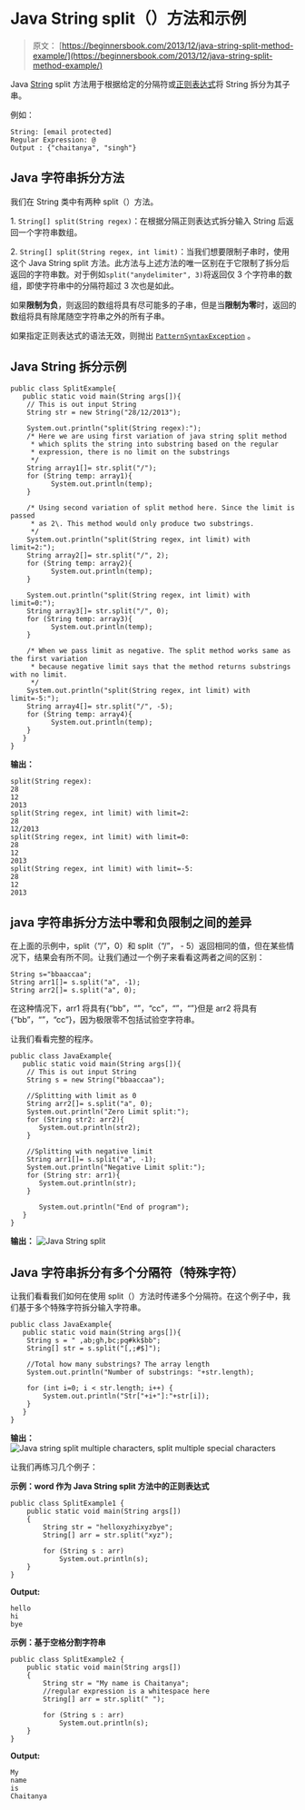 # Java String split（）方法和示例

> 原文： [https://beginnersbook.com/2013/12/java-string-split-method-example/](https://beginnersbook.com/2013/12/java-string-split-method-example/)

Java [String](https://beginnersbook.com/2013/12/java-strings/) split 方法用于根据给定的分隔符或[正则表达式](https://beginnersbook.com/2014/08/java-regex-tutorial/)将 String 拆分为其子串。

例如：

```
String: [email protected]
Regular Expression: @ 
Output : {"chaitanya", "singh"}
```

## Java 字符串拆分方法

我们在 String 类中有两种 split（）方法。

1\. `String[] split(String regex)`：在根据分隔正则表达式拆分输入 String 后返回一个字符串数组。

2\. `String[] split(String regex, int limit)`：当我们想要限制子串时，使用这个 Java String split 方法。此方法与上述方法的唯一区别在于它限制了拆分后返回的字符串数。对于例如`split("anydelimiter", 3)`将返回仅 3 个字符串的数组，即使字符串中的分隔符超过 3 次也是如此。

如果**限制为负**，则返回的数组将具有尽可能多的子串，但是当**限制为零**时，返回的数组将具有除尾随空字符串之外的所有子串。

如果指定正则表达式的语法无效，则抛出 [`PatternSyntaxException`](https://docs.oracle.com/javase/7/docs/api/java/util/regex/PatternSyntaxException.html) 。

## Java String 拆分示例

```
public class SplitExample{
   public static void main(String args[]){
	// This is out input String
	String str = new String("28/12/2013");

	System.out.println("split(String regex):");
	/* Here we are using first variation of java string split method
	 * which splits the string into substring based on the regular
	 * expression, there is no limit on the substrings
	 */
	String array1[]= str.split("/");
	for (String temp: array1){
	      System.out.println(temp);
	}

	/* Using second variation of split method here. Since the limit is passed 
	 * as 2\. This method would only produce two substrings. 
	 */
	System.out.println("split(String regex, int limit) with limit=2:");
	String array2[]= str.split("/", 2);
	for (String temp: array2){
	      System.out.println(temp);
	}

	System.out.println("split(String regex, int limit) with limit=0:");
	String array3[]= str.split("/", 0);
	for (String temp: array3){
	      System.out.println(temp);
	}

	/* When we pass limit as negative. The split method works same as the first variation
	 * because negative limit says that the method returns substrings with no limit.
	 */
	System.out.println("split(String regex, int limit) with limit=-5:");
	String array4[]= str.split("/", -5);
	for (String temp: array4){
	      System.out.println(temp);
	}
   }
}

```

**输出：**

```
split(String regex):
28
12
2013
split(String regex, int limit) with limit=2:
28
12/2013
split(String regex, int limit) with limit=0:
28
12
2013
split(String regex, int limit) with limit=-5:
28
12
2013

```

## java 字符串拆分方法中零和负限制之间的差异

在上面的示例中，split（“/”，0）和 split（“/”， - 5）返回相同的值，但在某些情况下，结果会有所不同。让我们通过一个例子来看看这两者之间的区别：

```
String s="bbaaccaa";
String arr1[]= s.split("a", -1);
String arr2[]= s.split("a", 0);
```

在这种情况下，arr1 将具有{“bb”，“”，“cc”，“”，“”}但是 arr2 将具有{“bb”，“”，“cc”}，因为极限零不包括试验空字符串。

让我们看看完整的程序。

```
public class JavaExample{
   public static void main(String args[]){
	// This is out input String
	String s = new String("bbaaccaa");

	//Splitting with limit as 0
	String arr2[]= s.split("a", 0);
	System.out.println("Zero Limit split:");
	for (String str2: arr2){
	   System.out.println(str2);
	}

	//Splitting with negative limit
	String arr1[]= s.split("a", -1);
	System.out.println("Negative Limit split:");
	for (String str: arr1){
	   System.out.println(str);
	}

       System.out.println("End of program");
   }
}
```

**输出：**
![Java String split](img/5468a57317627fadd25e2194a847fb2f.jpg)

## Java 字符串拆分有多个分隔符（特殊字符）

让我们看看我们如何在使用 split（）方法时传递多个分隔符。在这个例子中，我们基于多个特殊字符拆分输入字符串。

```
public class JavaExample{
   public static void main(String args[]){
	String s = " ,ab;gh,bc;pq#kk$bb";
	String[] str = s.split("[,;#$]");

	//Total how many substrings? The array length
	System.out.println("Number of substrings: "+str.length);

	for (int i=0; i < str.length; i++) {
		System.out.println("Str["+i+"]:"+str[i]);
	}
   }
}
```

**输出：**
![Java string split multiple characters, split multiple special characters](img/356a7405ebcef1f930ef9f80a909f562.jpg)

让我们再练习几个例子：

**示例：word 作为 Java String split 方法中的正则表达式**

```
public class SplitExample1 { 
    public static void main(String args[]) 
    { 
        String str = "helloxyzhixyzbye"; 
        String[] arr = str.split("xyz"); 

        for (String s : arr) 
            System.out.println(s); 
    } 
}
```

**Output:**

```
hello
hi
bye

```

**示例：基于空格分割字符串**

```
public class SplitExample2 { 
    public static void main(String args[]) 
    { 
        String str = "My name is Chaitanya";
        //regular expression is a whitespace here 
        String[] arr = str.split(" "); 

        for (String s : arr) 
            System.out.println(s); 
    } 
}
```

**Output:**

```
My
name
is
Chaitanya

```